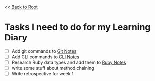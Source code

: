 << [Back to Root](README.md)

# Tasks I need to do for my Learning Diary

- [ ] Add git commands to [Git Notes](notes/git/README.md)
- [ ] Add CLI commands to [CLI Notes](notes/CLI/README.md)
- [ ] Research Ruby data types and add them to [Ruby Notes](notes/Ruby/README.md)
- [ ] write some stuff about method chaining
- [ ] Write retrospective for week 1   